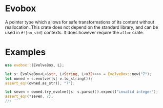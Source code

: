 # Evobox

A pointer type which allows for safe transformations of its content without reallocation.
This crate does not depend on the standard library, and can be used in `#![no_std]` contexts.
It does however require the `alloc` crate.

# Examples

```rust
use evobox::{EvolveBox, L};

let s: EvolveBox<L<&str, L<String, L<u32>>>> = EvolveBox::new("7");
let owned = s.evolve(|v| v.to_string());
assert_eq!(owned.as_str(), "7");

let seven = owned.try_evolve(|s| s.parse()).expect("invalid integer");
assert_eq!(*seven, 7);
/// ```